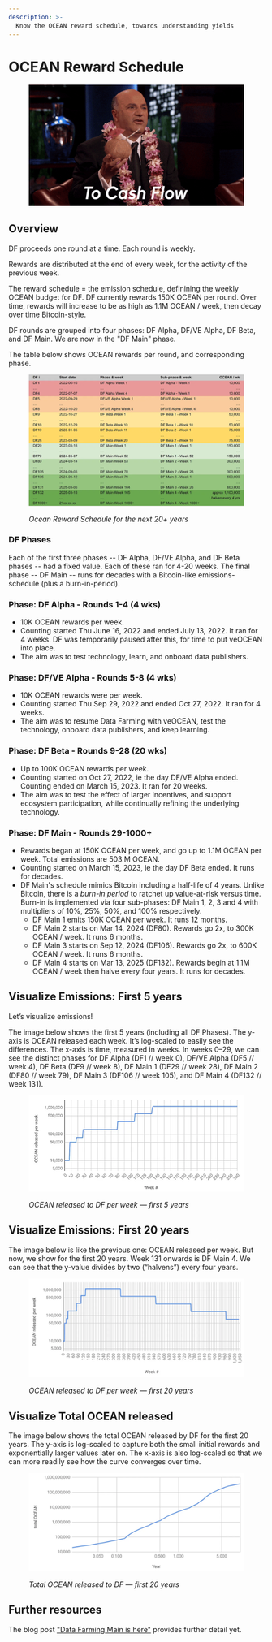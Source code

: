 ```yaml
---
description: >-
  Know the OCEAN reward schedule, towards understanding yields
---
```


# OCEAN Reward Schedule

<figure><img src="../.gitbook/assets/gif/cash-flow.gif" alt=""><figcaption></figcaption></figure>

## Overview

DF proceeds one round at a time. Each round is weekly.

Rewards are distributed at the end of every week, for the activity of the previous week.

The reward schedule = the emission schedule, definining the weekly OCEAN budget for DF. DF currently rewards 150K OCEAN per round. Over time, rewards will increase to be as high as 1.1M OCEAN / week, then decay over time Bitcoin-style.

DF rounds are grouped into four phases: DF Alpha, DF/VE Alpha, DF Beta, and DF Main. We are now in the "DF Main" phase.

The table below shows OCEAN rewards per round, and corresponding phase.

<figure><img src="../.gitbook/assets/data-farming/reward_schedule.png" alt=""><figcaption><p><em>Ocean Reward Schedule for the next 20+ years</em></p></figcaption></figure>

### DF Phases

Each of the first three phases -- DF Alpha, DF/VE Alpha, and DF Beta phases -- had a fixed value. Each of these ran for 4-20 weeks. The final phase -- DF Main -- runs for decades with a Bitcoin-like emissions-schedule (plus a burn-in-period).

### Phase: DF Alpha - Rounds 1-4 (4 wks)
  - 10K OCEAN rewards per week.
  - Counting started Thu June 16, 2022 and ended July 13, 2022. It ran for 4 weeks. DF was temporarily paused after this, for time to put veOCEAN into place.
  - The aim was to test technology, learn, and onboard data publishers.

### Phase: DF/VE Alpha - Rounds 5-8 (4 wks)
  - 10K OCEAN rewards were per week.
  - Counting started Thu Sep 29, 2022 and ended Oct 27, 2022. It ran for 4 weeks.
  - The aim was to resume Data Farming with veOCEAN, test the technology, onboard data publishers, and keep learning.

### Phase: DF Beta - Rounds 9-28 (20 wks)
  - Up to 100K OCEAN rewards per week.
  - Counting started on Oct 27, 2022, ie the day DF/VE Alpha ended. Counting ended on March 15, 2023. It ran for 20 weeks.
  - The aim was to test the effect of larger incentives, and support ecosystem participation, while continually refining the underlying technology.

### Phase: DF Main - Rounds 29-1000+
  - Rewards began at 150K OCEAN per week, and go up to 1.1M OCEAN per week. Total emissions are 503.M OCEAN.
  - Counting started on March 15, 2023, ie the day DF Beta ended. It runs for decades.
  - DF Main's schedule mimics Bitcoin including a half-life of 4 years. Unlike Bitcoin, there is a _burn-in period_ to ratchet up value-at-risk versus time. Burn-in is implemented via four sub-phases: DF Main 1, 2, 3 and 4 with multipliers of 10%, 25%, 50%, and 100% respectively.
    - DF Main 1 emits 150K OCEAN per week. It runs 12 months.
    - DF Main 2 starts on Mar 14, 2024 (DF80). Rewards go 2x, to 300K OCEAN / week. It runs 6 months.
    - DF Main 3 starts on Sep 12, 2024 (DF106). Rewards go 2x, to 600K OCEAN / week. It runs 6 months.
    - DF Main 4 starts on Mar 13, 2025 (DF132). Rewards begin at 1.1M OCEAN / week then halve every four years. It runs for decades.

## Visualize Emissions: First 5 years

Let’s visualize emissions!

The image below shows the first 5 years (including all DF Phases). The y-axis is OCEAN released each week. It’s log-scaled to easily see the differences. The x-axis is time, measured in weeks. In weeks 0–29, we can see the distinct phases for DF Alpha (DF1 // week 0), DF/VE Alpha (DF5 // week 4), DF Beta (DF9 // week 8), DF Main 1 (DF29 // week 28), DF Main 2 (DF80 // week 79), DF Main 3 (DF106 // week 105), and DF Main 4 (DF132 // week 131).

<figure><img src="../.gitbook/assets/data-farming/emissions_first_5years.png" alt="" width="540"><figcaption><p><em>OCEAN released to DF per week — first 5 years</em></p></figcaption></figure>

## Visualize Emissions: First 20 years

The image below is like the previous one: OCEAN released per week. But now, we show for the first 20 years. Week 131 onwards is DF Main 4. We can see that the y-value divides by two (“halvens”) every four years.

<figure><img src="../.gitbook/assets/data-farming/emissions_first_20years.png" alt="" width="563"><figcaption><p><em>OCEAN released to DF per week — first 20 years</em></p></figcaption></figure>

## Visualize Total OCEAN released

The image below shows the total OCEAN released by DF for the first 20 years. The y-axis is log-scaled to capture both the small initial rewards and exponentially larger values later on. The x-axis is also log-scaled so that we can more readily see how the curve converges over time.

<figure><img src="../.gitbook/assets/data-farming/emissions_lifetime.png" alt="" width="563"><figcaption><p><em>Total OCEAN released to DF — first 20 years</em></p></figcaption></figure>

## Further resources

The blog post ["Data Farming Main is here"](https://blog.oceanprotocol.com/ocean-data-farming-main-is-here-49c99602419e) provides further detail yet.